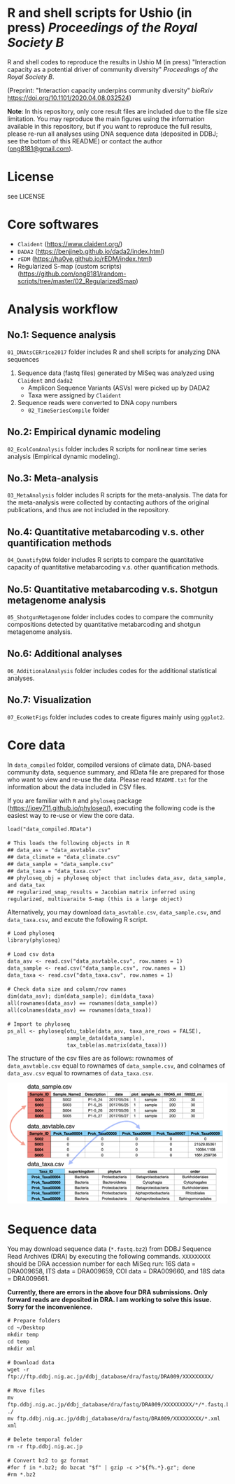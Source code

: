 # R and shell scripts for Ushio (in press) _Proceedings of the Royal Society B_
R and shell codes to reproduce the results in Ushio M (in press) "Interaction capacity as a potential driver of community diversity" _Proceedings of the Royal Society B_.

(Preprint: "Interaction capacity underpins community diversity" _bioRxiv_ https://doi.org/10.1101/2020.04.08.032524)

**Note**: In this repository, only core result files are included due to the file size limitation. You may reproduce the main figures using the information available in this repository, but if you want to reproduce the full results, please re-run all analyses using DNA sequence data (deposited in DDBJ; see the bottom of this README) or contact the author (ong8181@gmail.com).

# License
see LICENSE

# Core softwares
- `Claident` (https://www.claident.org/)
- `DADA2` (https://benjjneb.github.io/dada2/index.html)
- `rEDM` (https://ha0ye.github.io/rEDM/index.html)
- Regularized S-map (custom scripts) (https://github.com/ong8181/random-scripts/tree/master/02_RegularizedSmap)

# Analysis workflow
## No.1: Sequence analysis
`01_DNAtsCERrice2017` folder includes R and shell scripts for analyzing DNA sequences  
1. Sequence data (fastq files) generated by MiSeq was analyzed using `Claident` and `dada2`
    - Amplicon Sequence Variants (ASVs) were picked up by DADA2
    - Taxa were assigned by `Claident`
2. Sequence reads were converted to DNA copy numbers
    - `02_TimeSeriesCompile` folder
 
## No.2: Empirical dynamic modeling
`02_EcolComAnalysis` folder includes R scripts for nonlinear time series analysis (Empirical dynamic modeling).

## No.3: Meta-analysis
`03_MetaAnalysis` folder includes R scripts for the meta-analysis. The data for the meta-analysis were collected by contacting authors of the original publications, and thus are not included in the repository.

## No.4: Quantitative metabarcoding v.s. other quantification methods
`04_QunatifyDNA` folder includes R scripts to compare the quantitative capacity of quantitative metabarcoding v.s. other quantification methods.

## No.5: Quantitative metabarcoding v.s. Shotgun metagenome analysis
`05_ShotgunMetagenome` folder includes codes to compare the community compositions detected by quantitative metabarcoding and shotgun metagenome analysis.

## No.6: Additional analyses
`06_AdditionalAnalysis` folder includes codes for the additional statistical analyses.

## No.7: Visualization
`07_EcoNetFigs` folder includes codes to create figures mainly using `ggplot2`.

# Core data
In `data_compiled` folder, compiled versions of climate data, DNA-based community data, sequence summary, and RData file are prepared for those who want to view and re-use the data. Please read `README.txt` for the information about the data included in CSV files.

If you are familiar with `R` and `phyloseq` package (https://joey711.github.io/phyloseq/), executing the following code is the easiest way to re-use or view the core data. 
```
load("data_compiled.RData")

# This loads the following objects in R
## data_asv = "data_asvtable.csv"
## data_climate = "data_climate.csv"
## data_sample = "data_sample.csv"
## data_taxa = "data_taxa.csv"
## phyloseq_obj = phyloseq object that includes data_asv, data_sample, and data_tax
## regularized_smap_results = Jacobian matrix inferred using regularized, multivaraite S-map (this is a large object)
```

Alternatively, you may download `data_asvtable.csv`, `data_sample.csv`, and `data_taxa.csv`, and excute the following R script.

```
# Load phyloseq
library(phyloseq)

# Load csv data
data_asv <- read.csv("data_asvtable.csv", row.names = 1)
data_sample <- read.csv("data_sample.csv", row.names = 1)
data_taxa <- read.csv("data_taxa.csv", row.names = 1)

# Check data size and column/row names
dim(data_asv); dim(data_sample); dim(data_taxa)
all(rownames(data_asv) == rownames(data_sample))
all(colnames(data_asv) == rownames(data_taxa))

# Import to phyloseq
ps_all <- phyloseq(otu_table(data_asv, taxa_are_rows = FALSE),
                   sample_data(data_sample),
                   tax_table(as.matrix(data_taxa)))
```

The structure of the csv files are as follows: rownames of `data_asvtable.csv` equal to rownames of `data_sample.csv`, and colnames of `data_asv.csv` equal to rownames of `data_taxa.csv`.

<img src="data_compiled/data_relationship.png" width="800px">

# Sequence data
You may download sequence data (`*.fastq.bz2`) from DDBJ Sequence Read Archives (DRA) by executing the following commands. `XXXXXXXXX` should be DRA accession number for each MiSeq run: 16S data = DRA009658, ITS data = DRA009659, COI data = DRA009660, and 18S data = DRA009661.

**Currently, there are errors in the above four DRA submissions. Only forward reads are deposited in DRA. I am working to solve this issue. Sorry for the inconvenience.**

```
# Prepare folders
cd ~/Desktop
mkdir temp
cd temp
mkdir xml

# Download data
wget -r ftp://ftp.ddbj.nig.ac.jp/ddbj_database/dra/fastq/DRA009/XXXXXXXXX/

# Move files
mv ftp.ddbj.nig.ac.jp/ddbj_database/dra/fastq/DRA009/XXXXXXXXX/*/*.fastq.bz2 ./
mv ftp.ddbj.nig.ac.jp/ddbj_database/dra/fastq/DRA009/XXXXXXXXX/*.xml xml

# Delete temporal folder
rm -r ftp.ddbj.nig.ac.jp

# Convert bz2 to gz format
#for f in *.bz2; do bzcat "$f" | gzip -c >"${f%.*}.gz"; done
#rm *.bz2
```



